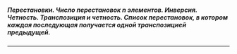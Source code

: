 ##### Перестановки. Число перестановок n элементов. Инверсия. Четность. Транспозиция и четность. Список перестановок, в котором каждая последующая получается одной транспозицией предыдущей.
---
